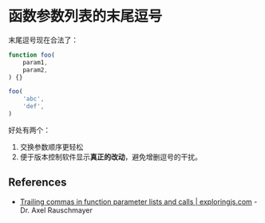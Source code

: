 # 函数参数列表的末尾逗号

末尾逗号现在合法了：

```javascript
function foo(
    param1,
    param2,
) {}

foo(
    'abc',
    'def',
)
```

好处有两个：

1. 交换参数顺序更轻松
2. 便于版本控制软件显示**真正的改动**，避免增删逗号的干扰。

## References
- [Trailing commas in function parameter lists and calls | exploringjs.com](http://exploringjs.com/es2016-es2017/ch_trailing-comma-parameters.html) - Dr. Axel Rauschmayer